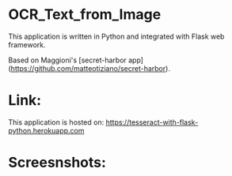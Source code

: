 # OCR_Text_from_Image

This application is written in Python and integrated with Flask web framework.

Based on Maggioni's [secret-harbor app] (https://github.com/matteotiziano/secret-harbor).

# Link:

This application is hosted on: https://tesseract-with-flask-python.herokuapp.com

# Screesnshots:

